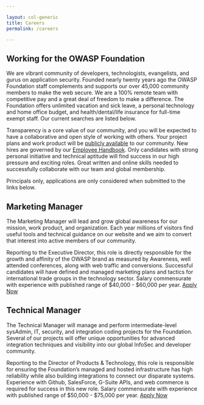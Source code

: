 ```yaml
---

layout: col-generic
title: Careers
permalink: /careers

---
```


## Working for the OWASP Foundation

We are vibrant community of developers, technologists, evangelists, and gurus on application security. Founded nearly twenty years ago the OWASP Foundation staff complements and supports our over 45,000 community members to make the web secure. We are a 100% remote team with competitive pay and a great deal of freedom to make a difference. The Foundation offers unlimited vacation and sick leave, a personal technology and home office budget, and health/dental/life insurance for full-time exempt staff. Our current searches are listed below.

Transparency is a core value of our community, and you will be expected to have a collaborative and open style of working with others. Your project plans and work product will be [publicly available](/www-staff/) to our community. New hires are governed by our [Employee Handbook](/www-policy/employee/employee-manual). Only candidates with strong personal initiative and technical aptitude will find success in our high pressure and exciting roles. Great written and online skills needed to successfully collaborate with our team and global membership. 

Principals only, applications are only considered when submitted to the links below.

## Marketing Manager

The Marketing Manager will lead and grow global awareness for our mission, work product, and organization. Each year millions of visitors find useful tools and technical guidance on our website and we aim to convert that interest into active members of our community.

Reporting to the Executive Director, this role is directly responsible for the growth and affinity of the OWASP brand as measured by Awareness, well attended conferences, along with web traffic and conversions. Successful candidates will have defined and managed marketing plans and tactics for international trade groups in the technology sector. Salary commensurate with experience with published range of $40,000 - $60,000 per year. [Apply Now](https://owasp.wufoo.com/forms/employment-application/def/field18=Marketing%20Manager)

## Technical Manager

The Technical Manager will manage and perform intermediate-level sysAdmin, IT, security, and integration coding projects for the Foundation. Several of our projects will offer unique opportunities for advanced integration techniques and visibility into our global InfoSec and developer community.

Reporting to the Director of Products & Technology, this role is responsible for ensuring the Foundation’s managed and hosted infrastructure has high reliability while also building integrations to connect our disparate systems. Experience with Github, SalesForce, G-Suite APIs, and web commerce is required for success in this new role. Salary commensurate with experience with published range of $50,000 - $75,000 per year. [Apply Now](https://owasp.wufoo.com/forms/employment-application/def/field18=Technology%20Manager)
